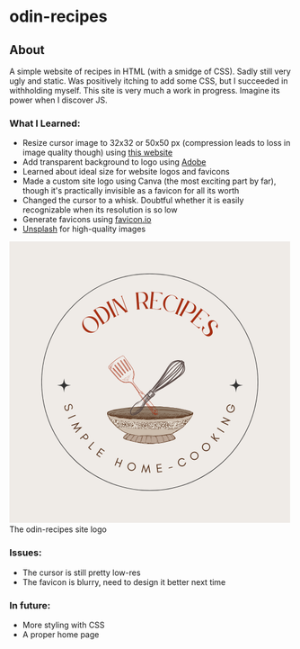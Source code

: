 # odin-recipes

## About
A simple website of recipes in HTML (with a smidge of CSS). Sadly still very ugly and static. Was positively itching to add some CSS, but I succeeded in withholding myself. This site is very much a work in progress. Imagine its power when I discover JS.

### What I Learned:
- Resize cursor image to 32x32 or 50x50 px (compression leads to loss in image quality though) using [this website](https://www.iloveimg.com/resize-image/resize-png)
- Add transparent background to logo using [Adobe](https://www.adobe.com/express/feature/image/remove-background/png/transparent)
- Learned about ideal size for website logos and favicons
- Made a custom site logo using Canva (the most exciting part by far), though it's practically invisible as a favicon for all its worth
- Changed the cursor to a whisk. Doubtful whether it is easily recognizable when its resolution is so low
- Generate favicons using [favicon.io](https://favicon.io/favicon-converter/)
- [Unsplash](https://unsplash.com/) for high-quality images

![odin-recipes site logo](images/site_logo.png)
The odin-recipes site logo

### Issues: 
- The cursor is still pretty low-res
- The favicon is blurry, need to design it better next time

### In future:
- More styling with CSS
- A proper home page

